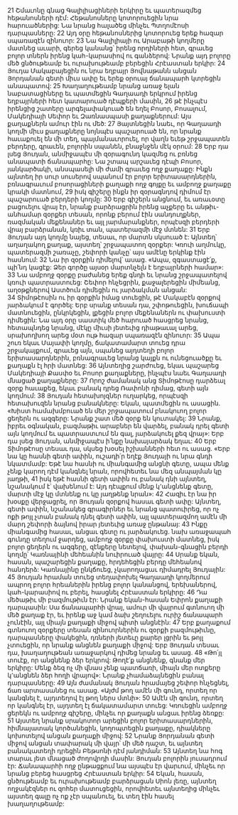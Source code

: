 21 Շմաւոնը գնաց Գալիլիացիների երկիրը եւ պատերազմեց հեթանոսների դէմ: Հեթանոսները կոտորուեցին նրա հարուածներից: Նա նրանց հալածեց մինչեւ Պտղոմէոսի դարպասները: 22 Այդ օրը հեթանոսներից կոտորուեց երեք հազար սպառազէն զինուոր: 23 Նա Գալիլիայի ու Արաբաթի կողմերը մատնեց աւարի, գերեց կանանց՝ իրենց որդիների հետ, գրաւեց բոլոր տներն իրենց կահ-կարասիով ու գանձերով: Նրանք այդ բոլորը մեծ ցնծութեամբ եւ ուրախութեամբ բերեցին Հրէաստան երկիր:
24 Յուդա Մակաբայեցին ու նրա եղբայր Յովնաթանն անցան Յորդանան գետի միւս ափը եւ երեք օրուայ ճանապարհ կտրեցին անապատով: 25 Խաղաղութեամբ նրանց առաջ ելան նաբատացիները եւ պատմեցին Գաղաադի երկրում իրենց եղբայրների հետ կատարուած դէպքերի մասին, 26 թէ ինչպէս իրենցից շատերը արգելափակուած են եղել Բոսոր, Բոսալում, Մակեդիայի Սեփոր եւ Զառնասպասի քաղաքներում: Այս քաղաքներն ամուր էին ու մեծ: 27 Յայտնեցին նաեւ, որ Գաղաադի կողմի միւս քաղաքները նոյնպէս պաշարուած են, որ նրանք հաւաքուել են մի տեղ, պայմանաւորուել, որ վաղն եւեթ շրջապատեն բերդերը, գրաւեն, բոլորին սպանեն, բնաջնջեն մէկ օրում: 28 Երբ դա լսեց Յուդան, անմիջապէս մի զօրագունդ կազմեց ու բռնեց անապատի ճանապարհը: Նա շտապ արշաւեց դէպի Բոսոր, յանկարծակի, անսպասելի մի ժամի գրաւեց ողջ քաղաքը: Ինքն այնտեղ իր սուր սուսերով սպանում էր բոլոր երիտասարդներին, բռնագրաւում բոսորացիների քաղաքի ողջ գոյքը եւ ամբողջ քաղաքը կրակի մատնում, 29 իսկ գիշերը ինքն իր զօրագնդով դիմում էր պաշարուած բերդերի կողմը: 30 Երբ գիշերն անցնում, եւ առաւօտը բացուելու վրայ էր, նրանք բարձրացրին իրենց աչքերը եւ անթիւ-անհամար զօրքեր տեսան, որոնք բերում էին սանդուղքներ, ռազմական մեքենաներ եւ այլ յարմարանքներ, որպէսզի բերդերի վրայ բարձրանան, կռիւ տան, պատերազմի մէջ մտնեն: 31 Երբ Յուդան այդ կողմը նայեց, տեսաւ, որ մարտն սկսուած է: Այնտեղ՝ աղաղակող քաղաք, այստեղ՝ շրջապատող զօրքեր: Կռուի աղմուկը, պատերազմի շառաչը, շեփորի կանչը՝ այս ամէնը երկինք էին հասնում: 32 Նա իր զօրքին դիմելով՝ ասաց. «Ապա, զգաստացէ՛ք, պի՛նդ կացէք: Ձեր գործը այսօր մարտնչելն է եղբայրների համար»:
33 Նա ամբողջ զօրքը բաժանեց երեք գնդի եւ նրանց շրջապատելով կռուի պատրաստուեց: Շեփոր հնչեցրին, քաջալերեցին միմեանց, աղօթքներով Աստծուն դիմեցին ու յարձակման անցան: 34 Տիմոթէոսին ու իր զօրքին իմաց տուեցին, թէ Մակաբէն զօրքով յարձակում է գործել: Երբ սրանք տեսան դա, շփոթուեցին, խուճապի մատնուեցին, ընկրկեցին, լքեցին բոլոր մեքենաներն ու փախուստի դիմեցին: Նա այդ օրը սաստիկ մեծ հարուած հասցրեց նրանց, հետապնդեց նրանց, մէկը միւսի յետեւից դիաթաւալ արեց, սրախողխող արեց մօտ ութ հազար սպառազէն զինուոր:
35 Ապա շուռ եկաւ Մայափի կողմը, ճակատամարտ տուեց դրա շրջակայքում, գրաւեց այն, սպանեց այդտեղի բոլոր երիտասարդներին, բռնագրաւեց նրանց կայքն ու ունեցուածքը եւ քաղաքն էլ հրի մատնեց: 36 Այնտեղից շարժուեց, եկաւ պաշարեց Մակեդիայի Քասփօ եւ Բոսոր քաղաքները, ինչպէս նաեւ Գաղաադի մնացած քաղաքները:
37 Որոշ ժամանակ անց Տիմոթէոսը դարձեալ զօրք հաւաքեց, եկաւ բանակ դրեց Ռափոնի դիմաց, գետի այն կողմում: 38 Յուդան հետախոյզներ ուղարկեց, որպէսզի հետախուզեն նրանց բանակները: Եկան, պատմեցին ու ասացին. «Խիստ համախմբուած են մեր շրջապատում բնակուող բոլոր ցեղերն ու ազգերը: Նրանք շատ մեծ զօրք են կուտակել: 39 Նրանք, իբրեւ օգնական, բազմաթիւ արաբներ են վարձել, բանակ դրել գետի այն կողմում եւ պատրաստւում են գալ, յարձակուել քեզ վրայ»: Երբ դա լսեց Յուդան, անմիջապէս ի՛նքը նախայարձակ եղաւ: 40 Երբ Տիմոթէոսը տեսաւ դա, սկսեց խօսել իշխանների հետ ու ասաց. «Երբ նա կը հասնի գետի ափին, ուշադի՛ր եղէք Յուդայի ու նրա գնդի նկատմամբ: Եթէ նա հասնի ու միանգամից անցնի գետը, ապա մենք չենք կարող դէմ կանգնել նրան, որովհետեւ նա մեզ անպայման կը յաղթի, 41 իսկ եթէ հասնի գետի ափին ու բանակ դնի այնտեղ, նշանակում է՝ վախենում է: Այդ դէպքում մենք կ՚անցնենք գետը, մարտի մէջ կը մտնենք ու կը յաղթենք նրան»: 42 Հազիւ էր նա իր խօսքը վերջացրել, որ Յուդան զօրքով հասաւ գետի ափը: Այնտեղ, գետի ափին, նշանակեց գրագիրներ եւ նրանց պատուիրեց, որ ոչ ոքի թոյլ չտան բանակ դնել գետի ափին, այլ պատերազմող ամէն մի մարդ շեփորի ձայնով իրար յետեւից առաջ ընթանայ: 43 Ինքը միանգամից հասաւ, անցաւ գետը ու յարձակուեց. նախ առաջապահ գունդը տեղում ջարդեց, ամբողջ զօրքը փախուստի մատնեց, իսկ բոլոր ցեղերն ու ազգերը, զէնքերը նետելով, փախան-գնացին բերդի կողմը՝ Կառնայինի մեհեանին նուիրուած վայրը: 44 Սրանք եկան, հասան, պաշարեցին քաղաքը, հրդեհեցին բերդը մեհեանով հանդերձ: Կառնայինը ընկճուեց, չկարողացաւ դիմադրել Յուդային:
45 Յուդան հրաման տուեց տեղափոխել Գաղաադի կողմերում ապրող բոլոր հրեաներին իրենց բոլոր կանանցով, երեխաներով, կահ-կարասիով ու բերել, հասցնել Հրէաստան երկիրը: 46 Դա մեծաթիւ մի բազմութիւն էր: Նրանք եկան-հասան Եփրոն քաղաքի դարպասին: Սա ճանապարհի վրայ, ամուր մի վայրում գտնուող մի մեծ քաղաք էր, եւ իրենք աջ կամ ձախ շեղուելու ուրիշ ճանապարհ չունէին, այլ միայն քաղաքի միջով պիտի անցնէին: 47 Երբ քաղաքում գտնուող զօրքերը տեսան զինուորներին ու զօրքի բազմութիւնը, դարպասները փակեցին, դռների յետեւը քարեր լցրին եւ թոյլ չտուեցին, որ նրանք անցնեն քաղաքի միջով: Երբ Յուդան տեսաւ դա, խաղաղութեան առաջարկով դիմեց նրանց եւ ասաց. 48 «Թո՛յլ տուէք, որ անցնենք ձեր երկրով: Թողէ՛ք անցնենք, գնանք մեր երկիրը: Մենք ձեզ ոչ մի վնաս չենք պատճառի, միայն մեր ոտքերը կ՚անցնեն ձեր հողի վրայով»: Նրանք չհամաձայնեցին բանալ դարպասները:
49 Այն ժամանակ Յուդան հրամայեց շեփոր հնչեցնել, ճառ արտասանեց ու ասաց. «Այժմ թող ամէն մի գունդ, որտեղ որ կանգնել է, այդտեղով էլ թող ներս մտնի»: 50 Ամէն մի գունդ, որտեղ որ կանգնել էր, այդտեղ էլ ճակատամարտ տուեց: Կռուեցին ամբողջ ցերեկն ու ամբողջ գիշերը, մինչեւ որ քաղաքն անցաւ իրենց ձեռքը: 51 Այստեղ նրանք սրակոտոր արեցին բոլոր երիտասարդներին, հիմնայատակ կործանեցին, կողոպտեցին քաղաքը, դիակները կոխոտելով անցան քաղաքի միջով: 52 Նրանք Յորդանան գետի միջով անցան տափարակ մի վայր՝ մի մեծ դաշտ, եւ այնտեղ բանակատեղի դրեցին Բեթսոնի դէմ յանդիման: 53 Այնտեղ նա հոգ տարաւ յետ մնացած ժողովրդի մասին: Յուդան բոլորին յուսադրում էր: Ճանապարհի ողջ ընթացքում նա այսպէս էր վարւում, մինչեւ որ նրանց բերեց հասցրեց Հրէաստան երկիր: 54 Եկան, հասան, ցնծութեամբ եւ ուրախութեամբ բարձրացան Սիոն լեռը, այնտեղ ողջակէզներ ու զոհեր մատուցեցին, որովհետեւ այնտեղից մինչեւ այստեղ գալը ոչ ոք չէր սպանուել, եւ տեղ էին հասել խաղաղութեամբ:
